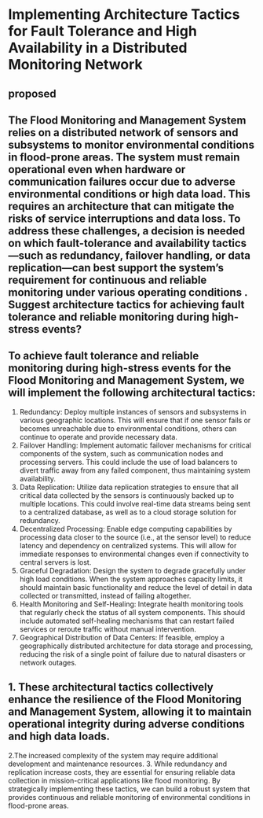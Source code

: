 # Implementing Architecture Tactics for Fault Tolerance and High Availability in a Distributed Monitoring Network

## proposed

## The Flood Monitoring and Management System relies on a distributed network of sensors and subsystems to monitor environmental conditions in flood-prone areas. The system must remain operational even when hardware or communication failures occur due to adverse environmental conditions or high data load. This requires an architecture that can mitigate the risks of service interruptions and data loss. To address these challenges, a decision is needed on which fault-tolerance and availability tactics—such as redundancy, failover handling, or data replication—can best support the system’s requirement for continuous and reliable monitoring under various operating conditions . Suggest architecture tactics for achieving fault tolerance and reliable monitoring during high-stress events?


## To achieve fault tolerance and reliable monitoring during high-stress events for the Flood Monitoring and Management System, we will implement the following architectural tactics:
1.    Redundancy: Deploy multiple instances of sensors and subsystems in various geographic locations. This will ensure that if one sensor fails or becomes unreachable due to environmental conditions, others can continue to operate and provide necessary data.
2.    Failover Handling: Implement automatic failover mechanisms for critical components of the system, such as communication nodes and processing servers. This could include the use of load balancers to divert traffic away from any failed component, thus maintaining system availability.
3.    Data Replication: Utilize data replication strategies to ensure that all critical data collected by the sensors is continuously backed up to multiple locations. This could involve real-time data streams being sent to a centralized database, as well as to a cloud storage solution for redundancy.
4.    Decentralized Processing: Enable edge computing capabilities by processing data closer to the source (i.e., at the sensor level) to reduce latency and dependency on centralized systems. This will allow for immediate responses to environmental changes even if connectivity to central servers is lost.
5.    Graceful Degradation: Design the system to degrade gracefully under high load conditions. When the system approaches capacity limits, it should maintain basic functionality and reduce the level of detail in data collected or transmitted, instead of failing altogether.
6.    Health Monitoring and Self-Healing: Integrate health monitoring tools that regularly check the status of all system components. This should include automated self-healing mechanisms that can restart failed services or reroute traffic without manual intervention.
7.    Geographical Distribution of Data Centers: If feasible, employ a geographically distributed architecture for data storage and processing, reducing the risk of a single point of failure due to natural disasters or network outages.


## 1.    These architectural tactics collectively enhance the resilience of the Flood Monitoring and Management System, allowing it to maintain operational integrity during adverse conditions and high data loads. 
2.The increased complexity of the system may require additional development and maintenance resources.
3.    While redundancy and replication increase costs, they are essential for ensuring reliable data collection in mission-critical applications like flood monitoring.
By strategically implementing these tactics, we can build a robust system that provides continuous and reliable monitoring of environmental conditions in flood-prone areas.

